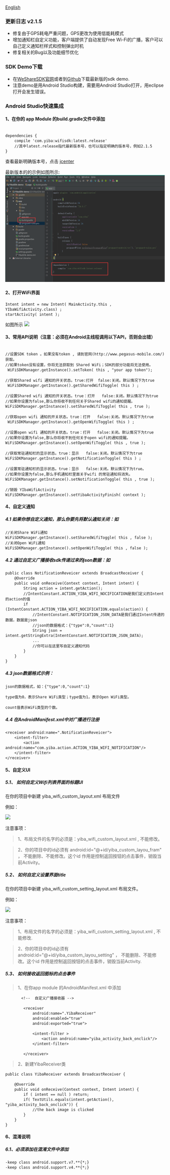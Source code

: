 [English](README_en.md)


### 更新日志 v2.1.5
- 修复由于GPS耗电严重问题，GPS更改为使用低能耗模式
- 增加通知栏自定义功能，客户端提供了自动发现Free Wi-Fi的广播，客户可以自己定义通知栏样式和控制弹出时机
- 修复相关的Bug以及功能细节优化

### SDK Demo下载



 - 在[WeShareSDK官网](http://www.pegasus-mobile.com/index_en.html)或者到[Github](https://github.com/yibawifi/wifisdk)下载最新版的sdk demo.
 - 注意demo是用Android Studio构建，需要用Android Studio打开，用eclipse打开会发生错误。



### Android Studio快速集成

#### 1、在你的 app Module 的build.gradle文件中添加
```

dependencies {
    compile 'com.yiba:wifisdk:latest.release'
    //其中latest.release指代最新版本号，也可以指定明确的版本号，例如2.1.5
}

```
查看最新明确版本号，点击 [jcenter](http://jcenter.bintray.com/com/yiba/wifisdk/)

最新版本的的示例如图所示:
![](/app/img/pic2.png)


#### 2、打开WiFi界面
```
Intent intent = new Intent( MainActivity.this , YIbaWifiActivity.class) ;
startActivity( intent );
```
如图所示
![](http://i2.buimg.com/567571/976f52477c954722.png)


#### 3、常用API说明（注意：必须在Android主线程调用以下API，否则会出错）
```

//设置SDK token 。如果没有token , 请到官网(http://www.pegasus-mobile.com/)获取。
//如果token没有设置，你将无法获取到 Shared WiFi；SDK的部分功能将无法使用。
 WiFiSDKManager.getInstance().setToken( this , "your app token");

//获取Shared wifi 通知的开关状态。true:打开  false:关闭。默认情况下为true
 WiFiSDKManager.getInstance().getSharedWifiToggle( this ) ;

//设置Shared wifi 通知的开关状态。true：打开   false:关闭。默认情况下为true
//如果你设置为false,那么你将收不到任何关于Shared wifi的通知提醒。
WiFiSDKManager.getInstance().setSharedWifiToggle( this , true );

//获取open wifi 通知的开关状态。true：打开   false:关闭。默认情况下为true
 WiFiSDKManager.getInstance().getOpenWifiToggle( this ) ;

//设置open wifi 通知的开关状态。true：打开   false:关闭。默认情况下为true
//如果你设置为false,那么你将收不到任何关于open wifi的通知提醒。
WiFiSDKManager.getInstance().setOpenWifiToggle( this , true );

//获取常驻通知栏的显示状态。true：显示   false:关闭。默认情况下为true
WiFiSDKManager.getInstance().getNotificationToggle( this ) ;

//设置常驻通知栏的显示状态。true：显示   false:关闭。默认情况下为true。
//如果你设置为false,那么手机通知栏里面关于wifi 的常驻通知将消失。
WiFiSDKManager.getInstance().setNotificationToggle( this , true );

//销毁 YIbaWifiActivity
WiFiSDKManager.getInstance().setYibaActivityFinish( context );

```

#### 4、自定义通知

##### 4.1 如果你想自定义通知，那么你要先将默认通知关闭：如

```
//关闭Share WiFi通知
WiFiSDKManager.getInstance().setSharedWifiToggle( this , false );
//关闭Open WiFi通知
WiFiSDKManager.getInstance().setOpenWifiToggle( this , false );
```

##### 4.2 通过自定义广播接收sdk传递过来的json数据：如
```
public class NotificationReveicer extends BroadcastReceiver {
    @Override
    public void onReceive(Context context, Intent intent) {
        String action = intent.getAction();
        //IntentConstant.ACTION_YIBA_WIFI_NOCIFICATION是我们定义的Intent的action的值
        if (IntentConstant.ACTION_YIBA_WIFI_NOCIFICATION.equals(action)) {
            //IntentConstant.NOTIFICATION_JSON_DATA是我们通过Intent传递的数据，数据是json
            //json的数据格式：{"type":0,"count":1}
            String json = intent.getStringExtra(IntentConstant.NOTIFICATION_JSON_DATA);
            ...
            //你可以在这里写自定义通知代码
        }
    }
}
```

##### 4.3 json数据格式示例：
```
json的数据格式，如：{"type":0,"count":1}

type值为0，表示Share WiFi类型；type值为1，表示Open WiFi类型。

count值表示WiFi类型的个数。
```

##### 4.4 在AndroidManifest.xml中对广播进行注册
```
<receiver android:name=".NotificationReveicer">
    <intent-filter>
        <action android:name="com.yiba.action.ACTION_YIBA_WIFI_NOTIFICATION"/>
    </intent-filter>
</receiver>
```



#### 5、自定义UI
##### 5.1、 如何自定义Wifi列表界面的标题UI
在你的项目中新建 yiba_wifi_custom_layout.xml 布局文件

例如：

![](http://p1.bpimg.com/567571/b403f52d99a8bef7.png)

注意事项：

>1、布局文件的名字的必须是：yiba_wifi_custom_layout.xml , 不能修改。

>2、你的项目中的id必须有 android:id="@+id/yiba_custom_layou_fram" ， 不能删除、不能修改。这个id 作用是控制返回按钮的点击事件，销毁当前Activity。

##### 5.2、 如何自定义设置界面title

在你的项目中新建 yiba_wifi_custom_setting_layout.xml 布局文件。

例如：

![](http://p1.bpimg.com/567571/c93e46395ce7b9fe.png)

注意事项：

>1、布局文件的名字的必须是：yiba_wifi_custom_setting_layout.xml , 不能修改.

>2、你的项目中的id必须有 android:id="@+id/yiba_custom_layou_setting" ， 不能删除、不能修改。这个id 作用是控制返回按钮的点击事件，销毁当前Activity.


##### 5.3、 如何接收返回图标的点击事件

>1、在你app module 的AndroidManifest.xml 中添加

```
       <!--  自定义广播接收器 -->

        <receiver
            android:name=".YibaReceiver"
            android:enabled="true"
            android:exported="true">

            <intent-filter >
                <action android:name="yiba_activity_back_onclick"/>
            </intent-filter>

        </receiver>

```

> 2、新建YibaReceiver类

```
public class YibaReceiver extends BroadcastReceiver {

    @Override
    public void onReceive(Context context, Intent intent) {
        if ( intent == null ) return;
        if( TextUtils.equals(intent.getAction(), "yiba_activity_back_onclick")) {
            //the back image is clicked
        }
    }
}

```


#### 6、混淆说明

##### 6.1、必须添加在混淆文件中添加
```
-keep class android.support.v7.**{*;}
-keep class android.support.v4.**{*;}

```











